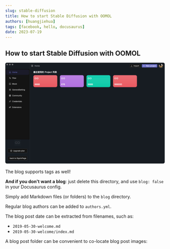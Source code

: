 ```yaml
---
slug: stable-diffusion
title: How to start Stable Diffusion with OOMOL
authors: [huangjiehua]
tags: [facebook, hello, docusaurus]
date: 2023-07-19
---
```


## How to start Stable Diffusion with OOMOL

![banner](./banner.png)

<!--truncate-->

The blog supports tags as well!

**And if you don't want a blog**: just delete this directory, and use `blog: false` in your Docusaurus config.

Simply add Markdown files (or folders) to the `blog` directory.

Regular blog authors can be added to `authors.yml`.

The blog post date can be extracted from filenames, such as:

- `2019-05-30-welcome.md`
- `2019-05-30-welcome/index.md`

A blog post folder can be convenient to co-locate blog post images:
